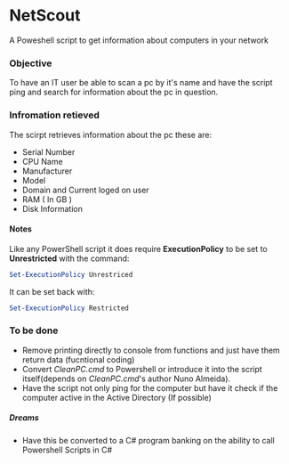# NetScout
A Poweshell script to get information about computers in your network

### Objective
To have an IT user be able to scan a pc by it's name and have the script ping and search for information about the pc in question.

### Infromation retieved
The scirpt retrieves information about the pc these are:
* Serial Number
* CPU Name
* Manufacturer
* Model
* Domain and Current loged on user
* RAM ( In GB )
* Disk Information

#### Notes
Like any PowerShell script it does require **ExecutionPolicy** to be set to **Unrestricted** with the command:
```powershell
Set-ExecutionPolicy Unrestriced
```
It can be set back with:
```powershell
Set-ExecutionPolicy Restricted
```

### To be done
* Remove printing directly to console from functions and just have them return data (fucntional coding)
* Convert _CleanPC.cmd_ to Powershell or introduce it into the script itself(depends on _CleanPC.cmd_'s author Nuno Almeida).
* Have the script not only ping for the computer but have it check if the computer active in the Active Directory (If possible)

##### Dreams
* Have this be converted to a C# program banking on the ability to call Powershell Scripts in C#
